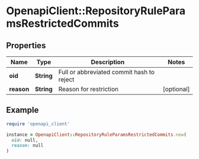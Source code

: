 # OpenapiClient::RepositoryRuleParamsRestrictedCommits

## Properties

| Name | Type | Description | Notes |
| ---- | ---- | ----------- | ----- |
| **oid** | **String** | Full or abbreviated commit hash to reject |  |
| **reason** | **String** | Reason for restriction | [optional] |

## Example

```ruby
require 'openapi_client'

instance = OpenapiClient::RepositoryRuleParamsRestrictedCommits.new(
  oid: null,
  reason: null
)
```

